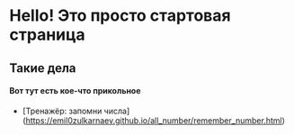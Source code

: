# Hello! Это просто стартовая страница
## Такие дела

#### Вот тут есть кое-что прикольное

* [Тренажёр: запомни числа] (https://emil0zulkarnaev.github.io/all_number/remember_number.html)